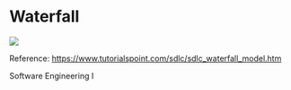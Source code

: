 ---
---

# Waterfall

![](https://www.tutorialspoint.com/sdlc/images/sdlc_waterfall_model.jpg)

Reference: https://www.tutorialspoint.com/sdlc/sdlc_waterfall_model.htm

<div v-click>
  <div class="absolute inset-0 bg-gray-900/80 text-3xl flex items-center justify-center">
    Software Engineering I
  </div>
</div>
